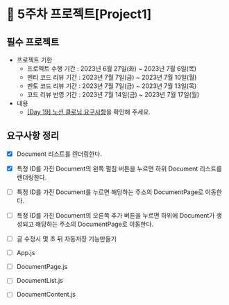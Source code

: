 # 📌 5주차 프로젝트[Project1]

## 필수 프로젝트

- 프로젝트 기한
  - 프로젝트 수행 기간 : 2023년 6월 27일(화) ~ 2023년 7월 6일(목)
  - 멘티 코드 리뷰 기간 : 2023년 7월 7일(금) ~ 2023년 7월 10일(월)
  - 멘토 코드 리뷰 기간 : 2023년 7월 7일(금) ~ 2023년 7월 13일(목)
  - 코드 리뷰 반영 기간 : 2023년 7월 14일(금) ~ 2023년 7월 17일(월)
- 내용
  - [[Day 19] 노션 클로닝 요구사항](https://school.programmers.co.kr/app/courses/17516/curriculum/lessons/196456#part-46365)을 확인해 주세요.

## 요구사항 정리

- [x] Document 리스트를 렌더링한다.
- [x] 특정 ID를 가진 Document의 왼쪽 펼침 버튼을 누르면 하위 Document 리스트를 렌더링한다.
- [ ] 특정 ID를 가진 Document를 누르면 해당하는 주소의 DocumentPage로 이동한다.
- [ ] 특정 ID를 가진 Document의 오른쪽 추가 버튼을 누르면 하위에 Document가 생성되고 해당하는 주소의 DocumentPage로 이동한다.
- [ ] 글 수정시 몇 초 뒤 자동저장 기능만들기

- [ ] App.js
- [ ] DocumentPage.js
- [ ] DocumentList.js
- [ ] DocumentContent.js
